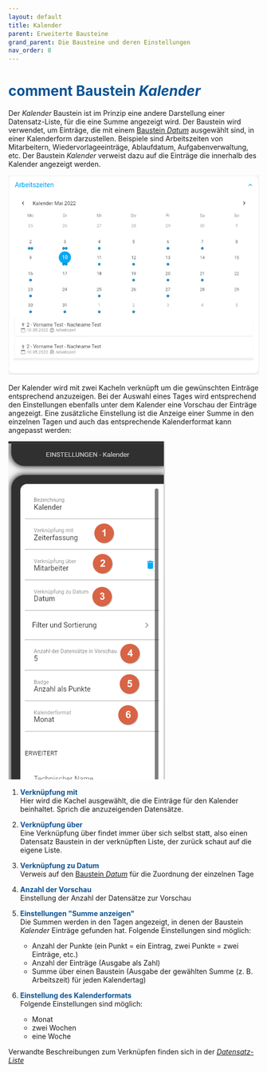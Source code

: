 ```yaml
---
layout: default
title: Kalender
parent: Erweiterte Bausteine
grand_parent: Die Bausteine und deren Einstellungen
nav_order: 8
---
```


# <span style="color:#0b5394"><span class="material-icons">comment</span> **Baustein _Kalender_**</span>

Der _Kalender_ Baustein ist im Prinzip eine andere Darstellung einer Datensatz-Liste, für die eine Summe angezeigt wird.
Der Baustein wird verwendet, um Einträge, die mit einem [Baustein _Datum_](/docs/record-spec-settings/grand-childs-form/date.html) ausgewählt sind,
in einer Kalenderform darzustellen. Beispiele sind Arbeitszeiten von Mitarbeitern, Wiedervorlageeinträge, Ablaufdatum,
Aufgabenverwaltung, etc. Der Baustein _Kalender_ verweist dazu auf die Einträge die innerhalb des Kalender angezeigt werden.

![calender](\assets\record-spec-settings\calender.png 'calender')

Der Kalender wird mit zwei Kacheln verknüpft um die gewünschten Einträge entsprechend anzuzeigen.
Bei der Auswahl eines Tages wird entsprechend den Einstellungen ebenfalls unter dem Kalender eine Vorschau der Einträge angezeigt.
Eine zusätzliche Einstellung ist die Anzeige einer Summe in den einzelnen Tagen und auch das entsprechende Kalenderformat kann angepasst werden:

![calender](\assets\record-spec-settings\calender-settings.png 'calender')

1. <span style="color:#0b5394">**Verknüpfung mit**</span>  
   Hier wird die Kachel ausgewählt, die die Einträge für den Kalender beinhaltet. Sprich die anzuzeigenden Datensätze.

2. <span style="color:#0b5394">**Verknüpfung über**</span>  
   Eine Verknüpfung über findet immer über sich selbst statt, also einen Datensatz Baustein in der verknüpften Liste,
   der zurück schaut auf die eigene Liste.

3. <span style="color:#0b5394">**Verknüpfung zu Datum**</span>  
   Verweis auf den [Baustein _Datum_](/docs/record-spec-settings/grand-childs-form/date.html) für die Zuordnung der einzelnen Tage

4. <span style="color:#0b5394">**Anzahl der Vorschau**</span>  
   Einstellung der Anzahl der Datensätze zur Vorschau

5. <span style="color:#0b5394">**Einstellungen "Summe anzeigen"**</span>  
   Die Summen werden in den Tagen angezeigt, in denen der Baustein _Kalender_ Einträge gefunden hat. Folgende Einstellungen sind möglich:

    - Anzahl der Punkte (ein Punkt = ein Eintrag, zwei Punkte = zwei Einträge, etc.)
    - Anzahl der Einträge (Ausgabe als Zahl)
    - Summe über einen Baustein (Ausgabe der gewählten Summe (z. B. Arbeitszeit) für jeden Kalendertag)

6. <span style="color:#0b5394">**Einstellung des Kalenderformats**</span>  
   Folgende Einstellungen sind möglich:
    - Monat
    - zwei Wochen
    - eine Woche

Verwandte Beschreibungen zum Verknüpfen finden sich in der [_Datensatz-Liste_](/docs/record-spec-settings/grand-child-expanded/record-list.html)

